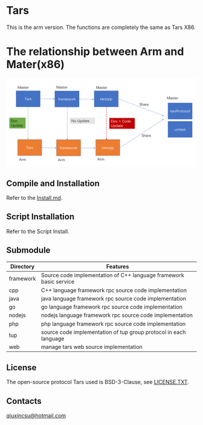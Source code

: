 # Tars
This is the arm version.  The functions are completely the same as Tars X86.
 
# The relationship between Arm and Mater(x86)
![image](https://github.com/qiuxin/Tars/blob/arm/Picture/brach_relation.PNG)


## Compile and Installation 
Refer to the [Install.md](Install.md).

## Script Installation
Refer to the Script Install.

## Submodule
Directory         |Features
------------------|----------------
framework         |Source code implementation of C++ language framework basic service
cpp               |C++ language framework rpc source code implementation
java              |java language framework rpc source code implementation
go                |go language framework rpc source code implementation
nodejs            |nodejs language framework rpc source code implementation
php               |php language framework rpc source code implementation
tup               |source code implementation of tup group protocol in each language
web               |manage tars web source implementation


## License
The open-source protocol Tars used is BSD-3-Clause, see [LICENSE.TXT](LICENSE.TXT).

## Contacts
qiuxincsu@hotmail.com
